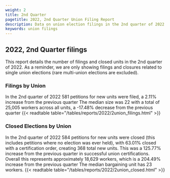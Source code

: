 ```yaml
---
weight: 2
title: 2nd Quarter
pagetitle: 2022, 2nd Quarter Union Filing Report
description: Data on union election filings in the 2nd quarter of 2022
keywords: union filings
---
```


## 2022, 2nd Quarter filings

This report details the number of filings and closed units in the 2nd quarter of 2022. As a reminder, we are only showing filings and closures related to single union elections (rare multi-union elections are excluded).

### Filings by Union
In the 2nd quarter of 2022 581 petitions for new units were filed, a 2.11% increase from the previous quarter The median size was 22 with a total of 25,005 workers across all units, a -17.48% decrease from the previous quarter
{{< readtable table="/tables/reports/2022/2union_filings.html" >}}

### Closed Elections by Union
In the 2nd quarter of 2022 584 petitions for new units were closed (this includes petitions where no election was ever held), with 63.01% closed with a certification order, creating 368 total new units. This was a 125.77% increase from the previous quarter in successful union certifications. Overall this represents approximately 18,629 workers, which is a 204.49% increase from the previous quarter The median bargaining unit has 23 workers.
{{< readtable table="/tables/reports/2022/2union_closed.html" >}}
